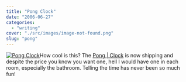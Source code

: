 ```yaml
---
title: "Pong Clock"
date: "2006-06-27"
categories: 
  - "writing"
cover: "./src/images/image-not-found.png"
slug: "pong"
---
```


[![Pong Clock](/images/176137775_145e720a80_s.jpg)](http://flickr.com/photos/70011121@N00/176137775 "Pong Clock")How cool is this? The [Pong | Clock](http://www.burovormkrijgers.nl/docs/pong.html) is now shipping and despite the price you know you want one, hell I would have one in each room, especially the bathroom. Telling the time has never been so much fun!
